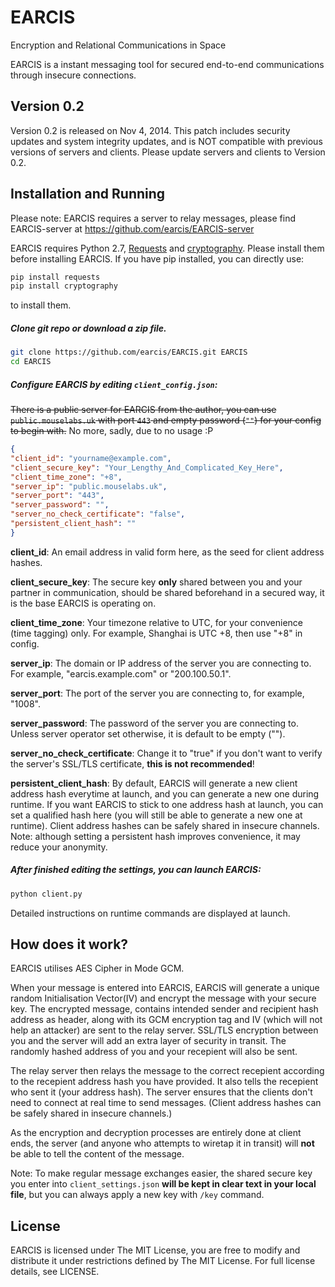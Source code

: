 EARCIS
======

Encryption and Relational Communications in Space

EARCIS is a instant messaging tool for secured end-to-end communications through insecure connections.

Version 0.2
--------------
Version 0.2 is released on Nov 4, 2014.
This patch includes security updates and system integrity updates, and is NOT compatible with previous versions of servers and clients.
Please update servers and clients to Version 0.2.

Installation and Running
--------------

Please note: EARCIS requires a server to relay messages, please find EARCIS-server at https://github.com/earcis/EARCIS-server

EARCIS requires Python 2.7, [Requests](http://docs.python-requests.org) and [cryptography](https://cryptography.io/). Please install them before installing EARCIS. If you have pip installed, you can directly use:
```sh
pip install requests
pip install cryptography
```
to install them.

##### Clone git repo or download a zip file.

```sh
git clone https://github.com/earcis/EARCIS.git EARCIS
cd EARCIS

```

##### Configure EARCIS by editing ```client_config.json```:

~~There is a public server for EARCIS from the author, you can use ```public.mouselabs.uk``` with port ```443``` and empty password (```""```) for your config to begin with.~~ No more, sadly, due to no usage :P

```json
{
"client_id": "yourname@example.com", 
"client_secure_key": "Your_Lengthy_And_Complicated_Key_Here",
"client_time_zone": "+8",
"server_ip": "public.mouselabs.uk",
"server_port": "443",
"server_password": "",
"server_no_check_certificate": "false",
"persistent_client_hash": ""
}
```
**client_id**: An email address in valid form here, as the seed for client address hashes.

**client_secure_key**: The secure key **only** shared between you and your partner in communication, should be shared beforehand in a secured way, it is the base EARCIS is operating on.

**client_time_zone**: Your timezone relative to UTC, for your convenience (time tagging) only. For example, Shanghai is UTC +8, then use "+8" in config.

**server_ip**: The domain or IP address of the server you are connecting to. For example, "earcis.example.com" or "200.100.50.1".

**server_port**: The port of the server you are connecting to, for example, "1008".

**server_password**: The password of the server you are connecting to. Unless server operator set otherwise, it is default to be empty ("").

**server_no_check_certificate**: Change it to "true" if you don't want to verify the server's SSL/TLS certificate, **this is not recommended**!

**persistent_client_hash**: By default, EARCIS will generate a new client address hash everytime at launch, and you can generate a new one during runtime. If you want EARCIS to stick to one address hash at launch, you can set a qualified hash here (you will still be able to generate a new one at runtime). Client address hashes can be safely shared in insecure channels. Note: although setting a persistent hash improves convenience, it may reduce your anonymity. 

##### After finished editing the settings, you can launch EARCIS:
```sh
python client.py
```
Detailed instructions on runtime commands are displayed at launch.

How does it work?
----
EARCIS utilises AES Cipher in Mode GCM. 

When your message is entered into EARCIS, EARCIS will generate a unique random Initialisation Vector(IV) and encrypt the message with your secure key. The encrypted message, contains intended sender and recipient hash address as header, along with its GCM encryption tag and IV (which will not help an attacker) are sent to the relay server. SSL/TLS encryption between you and the server will add an extra layer of security in transit. The randomly hashed address of you and your recepient will also be sent.

The relay server then relays the message to the correct recepient according to the recepient address hash you have provided. It also tells the recepient who sent it (your address hash). The server ensures that the clients don't need to connect at real time to send messages. (Client address hashes can be safely shared in insecure channels.)

As the encryption and decryption processes are entirely done at client ends, the server (and anyone who attempts to wiretap it in transit) will **not** be able to tell the content of the message.

Note: To make regular message exchanges easier, the shared secure key you enter into ```client_settings.json``` **will be kept in clear text in your local file**, but you can always apply a new key with ```/key``` command.

License
----

EARCIS is licensed under The MIT License, you are free to modify and distribute it under restrictions defined by The MIT License. For full license details, see LICENSE.
